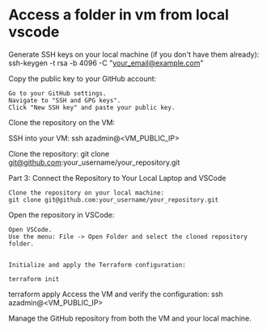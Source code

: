 # Access a folder in vm from local vscode

Generate SSH keys on your local machine (if you don't have them already):
ssh-keygen -t rsa -b 4096 -C "your_email@example.com"

Copy the public key to your GitHub account:

    Go to your GitHub settings.
    Navigate to "SSH and GPG keys".
    Click "New SSH key" and paste your public key.

Clone the repository on the VM:

SSH into your VM:
ssh azadmin@<VM_PUBLIC_IP>

Clone the repository:
git clone git@github.com:your_username/your_repository.git


Part 3: Connect the Repository to Your Local Laptop and VSCode

    Clone the repository on your local machine:
    git clone git@github.com:your_username/your_repository.git
Open the repository in VSCode:

    Open VSCode.
    Use the menu: File -> Open Folder and select the cloned repository folder.


    Initialize and apply the Terraform configuration:

    terraform init
terraform apply
Access the VM and verify the configuration:
ssh azadmin@<VM_PUBLIC_IP>

Manage the GitHub repository from both the VM and your local machine.
